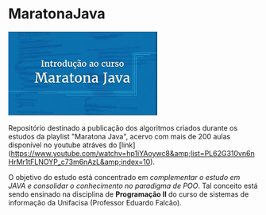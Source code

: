 # MaratonaJava

![](https://github.com/niverton-felipe/MaratonaJava/blob/master/capa-maratona-java.jpg)

Repositório destinado a publicação dos algoritmos criados durante os estudos da playlist "Maratona Java", acervo com mais de 200 aulas disponível no youtube atráves do [link] (https://www.youtube.com/watchv=hp1iYAoywc8&amp;list=PL62G310vn6nHrMr1tFLNOYP_c73m6nAzL&amp;index=10).

  O objetivo do estudo está concentrado em *complementar o estudo em JAVA e consolidar o conhecimento no paradigma de POO*. Tal conceito está sendo ensinado na disciplina de **Programação II** do curso de sistemas de informação da Unifacisa (Professor Eduardo Falcão).

